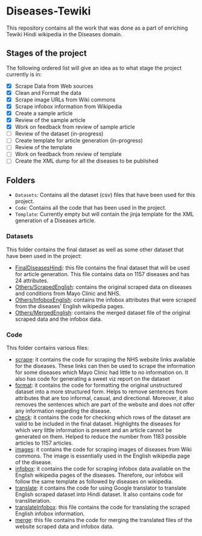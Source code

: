 # Diseases-Tewiki

This repository contains all the work that was done as a part of enriching Tewiki Hindi wikipedia in the Diseases domain.

## Stages of the project

The following ordered list will give an idea as to what stage the project currently is in:

- [x] Scrape Data from Web sources
- [x] Clean and Format the data
- [x] Scrape image URLs from Wiki commons
- [x] Scrape infobox information from Wikipedia
- [x] Create a sample article
- [x] Review of the sample article
- [x] Work on feedback from review of sample article
- [ ] Review of the dataset (in-progress)
- [ ] Create template for article generation (in-progress)
- [ ] Review of the template
- [ ] Work on feedback from review of template
- [ ] Create the XML dump for all the diseases to be published

## Folders

- `Datasets`: Contains all the dataset (csv) files that have been used for this project.
- `Code`: Contains all the code that has been used in the project.
- `Template`: Currently empty but will contain the jinja template for the XML generation of a Diseases article.

### Datasets

This folder contains the final dataset as well as some other dataset that have been used in the project:

- [FinalDiseasesHindi](./Datasets/FinalDiseasesHindi.csv): this file contains the final dataset that will be used for article generation. This file contains data on 1157 diseases and has 24 attributes.
- [Others/ScrapedEnglish](./Datasets/Others/ScrapedEnglish.csv): contains the original scraped data on diseases and conditions from Mayo Clinic and NHS.
- [Others/InfoboxEnglish](./Datasets/Others/InfoboxEnglish.csv): contains the infobox attributes that were scraped from the diseases' English wikipedia pages.
- [Others/MergedEnglish](./Datasets/Others/MergedEnglish.csv): contains the merged dataset file of the original scraped data and the infobox data.

### Code

This folder contains various files:

- [scrape](./Code/scrape.ipynb): it contains the code for scraping the NHS website links available for the diseases. These links can then be used to scrape the information for some diseases which Mayo Clinic had little to no information on. It also has code for generating a sweet viz report on the dataset
- [format](./Code/format.ipynb): it contains the code for formatting the original unstructured dataset into a more structured form. Helps to remove sentences from attributes that are too informal, casual, and directional. Moreover, it also removes the sentences which are part of the website and does not offer any information regarding the disease.
- [check](./Code/check.ipynb): it contains the code for checking which rows of the dataset are valid to be included in the final dataset. Highlights the diseases for which very little information is present and an article cannot be generated on them. Helped to reduce the number from 1183 possible articles to 1157 articles.
- [images](./Code/images.ipynb): it contains the code for scraping images of diseases from Wiki commons. The image is essentially used in the English wikipedia page of the disease.
- [infobox](./Code/infobox.ipynb): it contains the code for scraping infobox data available on the English wikipedia pages of the diseases. Therefore, our infobox will follow the same template as followed by diseases on wikipedia.
- [translate](./Code/translate.ipynb): it contains the code for using Google translator to translate English scraped dataset into Hindi dataset. It also contains code for transliteration.
- [translateInfobox](./Code/translateInfobox.ipynb): this file contains the code for translating the scraped English infobox information.
- [merge](./Code/merge.ipynb): this file contains the code for merging the translated files of the website scraped data and infobox data.
